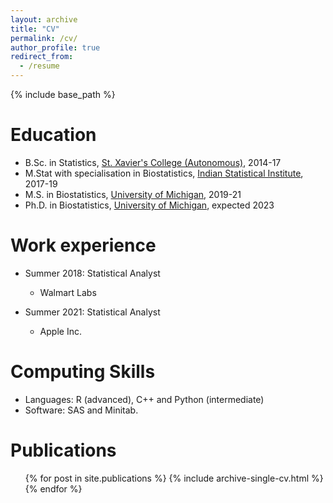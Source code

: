```yaml
---
layout: archive
title: "CV"
permalink: /cv/
author_profile: true
redirect_from:
  - /resume
---
```


{% include base_path %}

Education
======
* B.Sc. in Statistics, [St. Xavier's College (Autonomous)](www.sxccal.edu), 2014-17
* M.Stat with specialisation in Biostatistics, [Indian Statistical Institute](www.isical.ac.in), 2017-19
* M.S. in Biostatistics, [University of Michigan](https://sph.umich.edu/biostat/), 2019-21
* Ph.D. in Biostatistics, [University of Michigan](https://sph.umich.edu/biostat/), expected 2023

Work experience
======
* Summer 2018: Statistical Analyst
  * Walmart Labs

* Summer 2021: Statistical Analyst
  * Apple Inc. 
  
Computing Skills
======
* Languages: R (advanced), C++ and Python (intermediate) 
* Software: SAS and Minitab.

Publications
======
  <ul>{% for post in site.publications %}
    {% include archive-single-cv.html %}
  {% endfor %}</ul>

<!--  
Talks
======
   <ul>{% for post in site.talks %}
     {% include archive-single-talk-cv.html %}
   {% endfor %}</ul>
  
Teaching
======
  <ul>{% for post in site.teaching %}
    {% include archive-single-cv.html %}
  {% endfor %}</ul>
  
Service and leadership
======
* Currently signed in to 43 different slack teams -->
